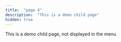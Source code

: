 ```yaml
---
title:  "page 4"
description:  "This is a demo child page"
hidden: true
---
```


This is a demo child page, not displayed in the menu